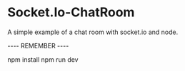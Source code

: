 # Socket.Io-ChatRoom
A simple example of a chat room with socket.io and node.

---- REMEMBER ----

npm install
npm run dev
